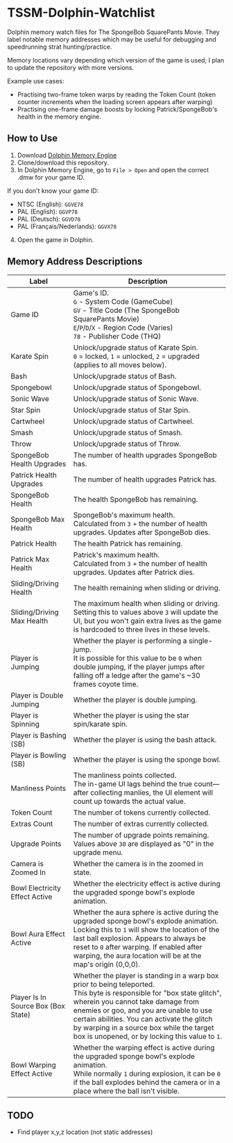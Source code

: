 # TSSM-Dolphin-Watchlist
Dolphin memory watch files for The SpongeBob SquarePants Movie. They label notable memory addresses which may be useful for debugging and speedrunning strat hunting/practice.

Memory locations vary depending which version of the game is used; I plan to update the repository with more versions.

Example use cases:
- Practising two-frame token warps by reading the Token Count (token counter increments when the loading screen appears after warping)
- Practising one-frame damage boosts by locking Patrick/SpongeBob's health in the memory engine.

## How to Use
1. Download [Dolphin Memory Engine](https://github.com/aldelaro5/Dolphin-memory-engine/releases)
2. Clone/download this repository.
3. In Dolphin Memory Engine, go to `File > Open` and open the correct .dmw for your game ID.

If you don't know your game ID:
- NTSC (English): `GGVE78`
- PAL (English): `GGVP78`
- PAL (Deutsch): `GGVD78`
- PAL (Français/Nederlands): `GGVX78`
4. Open the game in Dolphin.

## Memory Address Descriptions

| Label | Description |
|-------|-------------|
|Game ID|Game's ID.<br />`G` - System Code (GameCube)<br />`GV` - Title Code (The SpongeBob SquarePants Movie)<br />`E`/`P`/`D`/`X` - Region Code (Varies)<br />`78` - Publisher Code (THQ)|
|Karate Spin|Unlock/upgrade status of Karate Spin.<br />`0` = locked, `1` = unlocked, `2` = upgraded (applies to all moves below).|
|Bash|Unlock/upgrade status of Bash.|
|Spongebowl|Unlock/upgrade status of Spongebowl.|
|Sonic Wave|Unlock/upgrade status of Sonic Wave.|
|Star Spin|Unlock/upgrade status of Star Spin.|
|Cartwheel|Unlock/upgrade status of Cartwheel.|
|Smash|Unlock/upgrade status of Smash.|
|Throw|Unlock/upgrade status of Throw.|
|SpongeBob Health Upgrades|The number of health upgrades SpongeBob has.|
|Patrick Health Upgrades|The number of health upgrades Patrick has.|
|SpongeBob Health|The health SpongeBob has remaining.|
|SpongeBob Max Health|SpongeBob's maximum health.<br />Calculated from `3` + the number of health upgrades. Updates after SpongeBob dies.|
|Patrick Health|The health Patrick has remaining.|
|Patrick Max Health|Patrick's maximum health.<br />Calculated from `3` + the number of health upgrades. Updates after Patrick dies.|
|Sliding/Driving Health|The health remaining when sliding or driving.
|Sliding/Driving Max Health|The maximum health when sliding or driving.<br />Setting this to values above `3` will update the UI, but you won't gain extra lives as the game is hardcoded to three lives in these levels.|
|Player is Jumping|Whether the player is performing a single-jump.<br />It is possible for this value to be `0` when double jumping, if the player jumps after falling off a ledge after the game's ~30 frames coyote time.|
|Player is Double Jumping|Whether the player is double jumping.|
|Player is Spinning|Whether the player is using the star spin/karate spin.|
|Player is Bashing (SB)|Whether the player is using the bash attack.|
|Player is Bowling (SB)|Whether the player is using the sponge bowl.|
|Manliness Points|The manliness points collected.<br />The in-game UI lags behind the true count—after collecting manlies, the UI element will count up towards the actual value.|
|Token Count|The number of tokens currently collected.|
|Extras Count|The number of extras currently collected.|
|Upgrade Points|The number of upgrade points remaining.<br />Values above `30` are displayed as "0" in the upgrade menu.|
|Camera is Zoomed In|Whether the camera is in the zoomed in state.|
|Bowl Electricity Effect Active|Whether the electricity effect is active during the upgraded sponge bowl's explode animation.|
|Bowl Aura Effect Active|Whether the aura sphere is active during the upgraded sponge bowl's explode animation. <br />Locking this to `1` will show the location of the last ball explosion. Appears to always be reset to `0` after warping. If enabled after warping, the aura location will be at the map's origin (0,0,0).|
|Player Is In Source Box (Box State)|Whether the player is standing in a warp box prior to being teleported.<br />This byte is responsible for "box state glitch", wherein you cannot take damage from enemies or goo, and you are unable to use certain abilities. You can activate the glitch by warping in a source box while the target box is unopened, or by locking this value to `1`.|
|Bowl Warping Effect Active|Whether the warping effect is active during the upgraded sponge bowl's explode animation. <br />While normally `1` during explosion, it can be `0` if the ball explodes behind the camera or in a place where the ball isn't visible.|

## TODO
- Find player x,y,z location (not static addresses)